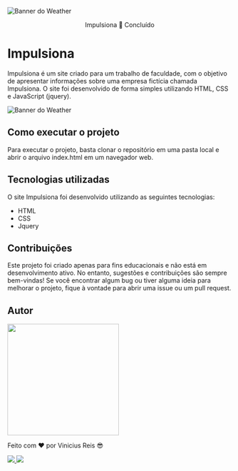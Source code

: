 ![Banner do Weather](https://i.ibb.co/QJbSyJ2/banner.png)

<p align="center">Impulsiona 🚀 Concluído <p>

# Impulsiona

Impulsiona é um site criado para um trabalho de faculdade, com o objetivo de apresentar informações sobre uma empresa fictícia chamada Impulsiona. O site foi desenvolvido de forma simples utilizando HTML, CSS e JavaScript (jquery).

![Banner do Weather](https://i.ibb.co/vwKrjYn/pages.png)

## Como executar o projeto

Para executar o projeto, basta clonar o repositório em uma pasta local e abrir o arquivo index.html em um navegador web.

## Tecnologias utilizadas

O site Impulsiona foi desenvolvido utilizando as seguintes tecnologias:

- HTML
- CSS
- Jquery

## Contribuições

Este projeto foi criado apenas para fins educacionais e não está em desenvolvimento ativo. No entanto, sugestões e contribuições são sempre bem-vindas! Se você encontrar algum bug ou tiver alguma ideia para melhorar o projeto, fique à vontade para abrir uma issue ou um pull request.


## Autor

<img src="https://i.ibb.co/B6B9hLJ/Mask-group.png" style="height: 250px">

Feito com  ❤️  por Vinicius Reis 😎
<div>

<a href="mailto:vrzotech@gmail.com">
<img src="https://i.ibb.co/bvmCX5b/badgemail.png">
</a>

<a href="https://www.instagram.com/vinirz11/">
<img src="https://i.ibb.co/2qLJ5Wd/badgeinsta.png">
</a>
